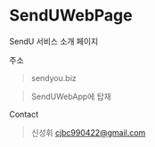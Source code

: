 # SendUWebPage

SendU 서비스 소개 페이지

주소
>sendyou.biz

>SendUWebApp에 탑재

Contact
>신성휘
>cjbc990422@gmail.com﻿
